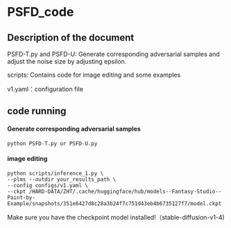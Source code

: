 # PSFD_code

## Description of the document

PSFD-T.py and PSFD-U: Generate corresponding adversarial samples and adjust the noise size by adjusting epsilon.

scripts: Contains code for image editing and some examples

v1.yaml：configuration file

## code running

#### Generate corresponding adversarial samples

```shell1
python PSFD-T.py or PSFD-U.py
```

#### image editing

```shell
python scripts/inference_1.py \
--plms --outdir your_results_path \
--config configs/v1.yaml \
--ckpt /HARD-DATA/ZHT/.cache/huggingface/hub/models--Fantasy-Studio--Paint-by-Example/snapshots/351e6427d8c28a3b24f7c751d43eb4b6735127f7/model.ckpt
```

Make sure you have the checkpoint model installed!（stable-diffusion-v1-4)

